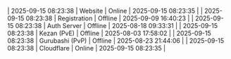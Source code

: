 | 2025-09-15 08:23:38 | Website | Online | 2025-09-15 08:23:35 |
| 2025-09-15 08:23:38 | Registration | Offline | 2025-09-09 16:40:23 |
| 2025-09-15 08:23:38 | Auth Server | Offline | 2025-08-18 09:33:31 |
| 2025-09-15 08:23:38 | Kezan (PvE) | Offline | 2025-08-03 17:58:02 |
| 2025-09-15 08:23:38 | Gurubashi (PvP) | Offline | 2025-08-23 21:44:06 |
| 2025-09-15 08:23:38 | Cloudflare | Online | 2025-09-15 08:23:35 |
